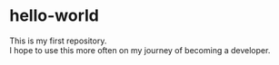 # hello-world
This is my first repository.
<br>I hope to use this more often on my journey of becoming a developer.</br>
